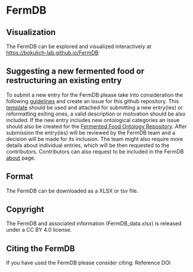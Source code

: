 # FermDB

## Visualization
The FermDB can be explored and visualized interactively at https://bokulich-lab.github.io/FermDB
 
## Suggesting a new fermented food or restructuring an existing entry
To submit a new entry for the FermDB please take into consideration the following [guidelines](https://docs.google.com/document/d/1VetUibslF5FQEwTBKeWgiEPJwMq2k-zkAnUhTTcZpHo/edit?usp=sharing) and create an issue for this github repository. This [template](https://docs.google.com/spreadsheets/d/15SadRPKCl3FXqv0erFPjhznRbReGbxtU5F0H06GFYnI/edit?usp=sharing) should be used and attached for submitting a new entry(ies) or reformatting exiting ones, a valid description or motivation should be also included. If the new entry includes new ontological categories an issue should also be created for the [Fermented Food Ontology Repository](https://github.com/bokulich-lab/Fermented-Food-Ontologies).
After submission the entry(ies) will be reviewed by the FermDB team and a decision will be made for its inclusion. The team might also require more details about individual entries, which will be then requested to the contributors. Contributors can also request to be included in the FermDB [about](https://bokulich-lab.github.io/FermDB/#about) page.
 
## Format
The FermDB can be downloaded as a XLSX or tsv file.

##  Copyright
The FermDB and associated information (FermDB_data.xlsx) is released under a CC BY 4.0 license.

## Citing the FermDB
If you have used the FermDB please consider citing:
Reference
DOI
